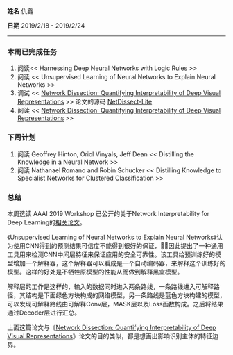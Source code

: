 **姓名** 仇鑫

**日期** 2019/2/18 - 2019/2/24

---

### 本周已完成任务

1. 阅读<< Harnessing Deep Neural Networks with Logic Rules >>
2. 阅读 << Unsupervised Learning of Neural Networks to Explain Neural Networks >>
3. 调试 << [Network Dissection: Quantifying Interpretability of Deep Visual Representations](http://netdissect.csail.mit.edu/) >> 论文的源码 [NetDissect-Lite](https://github.com/CSAILVision/NetDissect-Lite)
4. 阅读 << [Network Dissection: Quantifying Interpretability of Deep Visual Representations](http://netdissect.csail.mit.edu/) >>

### 下周计划

1. 阅读  Geoffrey Hinton, Oriol Vinyals, Jeff Dean << Distilling the Knowledge in a Neural Network >>
2. 阅读 Nathanael Romano and Robin Schucker << Distilling Knowledge to Specialist Networks for Clustered Classification >>

### 总结

本周选读 AAAI 2019 Workshop 已公开的关于Network Interpretability for Deep Learning的[相关论文](https://arxiv.org/html/1901.08813)。

《Unsupervised Learning of Neural Networks to Explain Neural Networks》认为使用CNN得到的预测结果可信度不能得到很好的保证，因此提出了一种通用工具用来检测CNN中间层特征来保证应用的安全可靠性。该工具给预训练好的模型增加一个解释器，这个解释器可以看成是一个自动编码器，来解释这个训练好的模型。这样的好处是不牺牲原模型的性能从而做到解释黑盒模型。

解释层的工作是这样的，输入的数据同时进入两条路线，一条路线进入可解释路径，其结构是下面绿色方块构成的网络模型，另一条路线是蓝色方块构建的模型，可以发现可解释路线由可解释Conv层，MASK层以及Loss函数构成。之后将结果通过Decoder层进行汇总。

上面这篇论文与《[Network Dissection: Quantifying Interpretability of Deep Visual Representations](http://netdissect.csail.mit.edu/)》论文的目的类似，都是想画出影响识别主体的特征边界。





